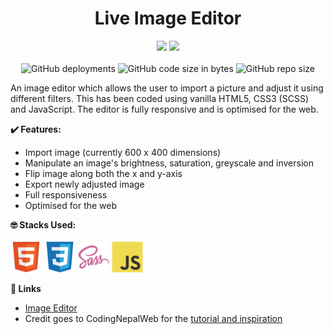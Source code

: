 <div align="center">
  
<h1>Live Image Editor</h1>
  
![](https://api.checklyhq.com/v1/badges/checks/c8aefcbc-45bc-4b99-b04b-7304a33589bd?style=for-the-badge&theme=dark) ![](https://api.checklyhq.com/v1/badges/checks/c8aefcbc-45bc-4b99-b04b-7304a33589bd?style=for-the-badge&theme=dark&responseTime=true) <br><br> ![GitHub deployments](https://img.shields.io/github/deployments/asbhogal/Image-Editor/production?label=DEPLOYMENT%20STATE&style=for-the-badge&labelColor=000) ![GitHub code size in bytes](https://img.shields.io/github/languages/code-size/asbhogal/Image-Editor?style=for-the-badge&labelColor=000) ![GitHub repo size](https://img.shields.io/github/repo-size/asbhogal/Image-Editor?color=blueviolet&style=for-the-badge&labelColor=000)

</div>

An image editor which allows the user to import a picture and adjust it using different filters. This has been coded using vanilla HTML5, CSS3 (SCSS) and JavaScript. The editor is fully responsive and is optimised for the web.

<strong>:heavy_check_mark: Features:</strong><br>
  - Import image (currently 600 x 400 dimensions)
  - Manipulate an image's brightness, saturation, greyscale and inversion
  - Flip image along both the x and y-axis
  - Export newly adjusted image
  - Full responsiveness
  - Optimised for the web

<strong>:nerd_face: Stacks Used:</strong><br>
<br>
<a target="_blank" rel="noopener noreferrer" href="https://github.com/devicons/devicon/blob/master/icons/html5/html5-original.svg"><img src="https://github.com/devicons/devicon/raw/master/icons/html5/html5-original.svg" alt="html5" width="50" height="50" style="max-width:100%;"></a>
<a target="_blank" rel="noopener noreferrer" href="https://github.com/devicons/devicon/blob/master/icons/css3/css3-original.svg"><img src="https://github.com/devicons/devicon/raw/master/icons/css3/css3-original.svg" alt="css3" width="50" height="50" style="max-width:100%;"></a>
<a target="_blank" rel="noopener noreferrer" href="https://github.com/devicons/devicon/blob/master/icons/sass/sass-original.svg"><img src="https://github.com/devicons/devicon/blob/master/icons/sass/sass-original.svg" alt="sass" width="50" height="50" style="max-width:100%;"></a>
<a target="_blank" rel="noopener noreferrer" href="https://github.com/devicons/devicon/blob/master/icons/javascript/javascript-original.svg"><img src="https://github.com/devicons/devicon/raw/master/icons/javascript/javascript-original.svg" alt="JavaScript" width="50" height="50" style="max-width:100%;"></a>

<strong>:link: Links</strong><br>
 - <a target="_blank" href="https://image-editor-two.vercel.app/">Image Editor</a>
 - Credit goes to CodingNepalWeb for the <a target="_blank" href="https://www.codingnepalweb.com/build-image-editor-html-javascript/"> tutorial and inspiration </a>
